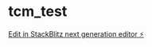 # tcm_test

[Edit in StackBlitz next generation editor ⚡️](https://stackblitz.com/~/github.com/NeilTheCommando/tcm_test)